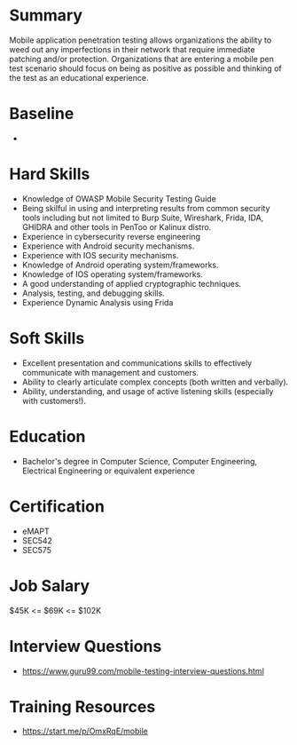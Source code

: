 # Summary
Mobile application penetration testing allows organizations the ability to weed out any imperfections in their network that require immediate patching and/or protection.  Organizations that are entering a mobile pen test scenario should focus on being as positive as possible and thinking of the test as an educational experience.

# Baseline

* 


# Hard Skills
* Knowledge of OWASP Mobile Security Testing Guide
* Being skilful in using and interpreting results from common security tools including but not limited to Burp Suite, Wireshark, Frida, IDA, GHIDRA and other tools in PenToo or Kalinux distro.
* Experience in cybersecurity reverse engineering
* Experience with Android security mechanisms.
* Experience with IOS security mechanisms.
* Knowledge of Android operating system/frameworks.
* Knowledge of IOS operating system/frameworks.
* A good understanding of applied cryptographic techniques.
* Analysis, testing, and debugging skills.
* Experience Dynamic Analysis using Frida


# Soft Skills
* Excellent presentation and communications skills to effectively communicate with management and customers.
* Ability to clearly articulate complex concepts (both written and verbally).
* Ability, understanding, and usage of active listening skills (especially with customers!).


# Education
  * Bachelor's degree in Computer Science, Computer Engineering, Electrical Engineering or equivalent experience


# Certification
  * eMAPT
  * SEC542
  * SEC575


# Job Salary
$45K <= $69K <= $102K


# Interview Questions
 * https://www.guru99.com/mobile-testing-interview-questions.html


# Training Resources
  * https://start.me/p/OmxRqE/mobile



